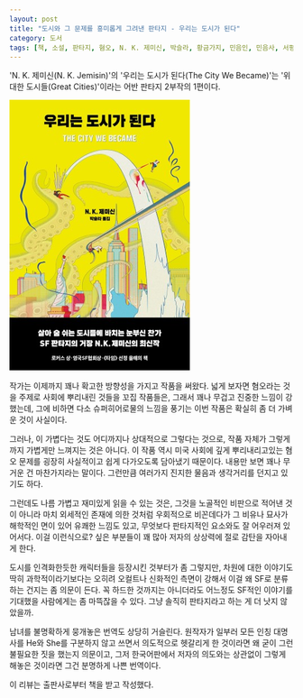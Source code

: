 ```yaml
---
layout: post
title: "도시와 그 문제를 흥미롭게 그려낸 판타지 - 우리는 도시가 된다"
category: 도서
tags: [책, 소설, 판타지, 혐오, N. K. 제미신, 박슬라, 황금가지, 민음인, 민음사, 서평]
---
```


'N. K. 제미신(N. K. Jemisin)'의
'우리는 도시가 된다(The City We Became)'는
'위대한 도시들(Great Cities)'이라는 어반 판타지 2부작의 1편이다.

![표지](/images/book/great-cities-1-the-city-we-became-book-h480.jpg)

작가는 이제까지 꽤나 확고한 방향성을 가지고 작품을 써왔다.
넓게 보자면 혐오라는 것을 주제로 사회에 뿌리내린 것들을 꼬집 작품들은,
그래서 꽤나 무겁고 진중한 느낌이 강했는데,
그에 비하면 다소 슈퍼히어로물의 느낌을 풍기는 이번 작품은 확실히 좀 더 가벼운 것이 사실이다.

그러나, 이 가볍다는 것도 어디까지나 상대적으로 그렇다는 것으로,
작품 자체가 그렇게까지 가볍게만 느껴지는 것은 아니다.
이 작품 역시 미국 사회에 깊게 뿌리내리고있는 혐오 문제를
굉장히 사실적이고 쉽게 다가오도록 담아냈기 때문이다.
내용만 보면 꽤나 무거운 건 마찬가지라는 말이다.
그런만큼 여러가지 진지한 물음과 생각거리를 던지고 있기도 하다.

그런데도 나름 가볍고 재미있게 읽을 수 있는 것은,
그것을 노골적인 비판으로 적어낸 것이 아니라
마치 외세적인 존재에 의한 것처럼 우회적으로 비꼰데다가
그 비유나 묘사가 해학적인 면이 있어 유쾌한 느낌도 있고,
무엇보다 판타지적인 요소와도 잘 어우러져 있어서다.
이걸 이런식으로? 싶은 부분들이 꽤 많아 저자의 상상력에 절로 감탄을 자아내게 한다.

도시를 인격화한듯한 캐릭터들을 등장시킨 것부터가 좀 그렇지만,
차원에 대한 이야기도 딱히 과학적이라기보다는 오히려 오컬트나 신화적인 측면이 강해서
이걸 왜 SF로 분류하는 건지는 좀 의문이 든다.
꼭 하드한 것까지는 아니더라도 어느정도 SF적인 이야기를 기대했을 사람에게는 좀 마뜩잖을 수 있다.
그냥 솔직히 판타지라고 하는 게 더 낫지 않았을까.

남녀를 불명확하게 뭉개놓은 번역도 상당히 거슬린다.
원작자가 일부러 모든 인칭 대명사를 He와 She를 구분하지 않고 쓰면서 의도적으로 헷갈리게 한 것이라면
왜 굳이 그런 불필요한 짓을 했는지 의문이고,
그저 한국어판에서 저자의 의도와는 상관없이 그렇게 해놓은 것이라면
그건 분명하게 나쁜 번역이다.



<div class="im im-info">
이 리뷰는 출판사로부터 책을 받고 작성했다.
</div>
